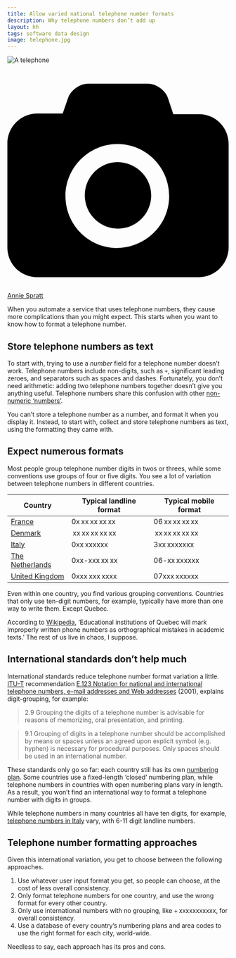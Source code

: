 ```yaml
---
title: Allow varied national telephone number formats
description: Why telephone numbers don’t add up
layout: hh
tags: software data design
image: telephone.jpg
---
```


![A telephone](telephone.jpg)

<a class="unsplash" href="https://unsplash.com/photos/cZkFw06aX_8" rel="noopener noreferrer"><span><svg xmlns="http://www.w3.org/2000/svg" viewBox="0 0 32 32"><title>unsplash-logo</title><path d="M20.8 18.1c0 2.7-2.2 4.8-4.8 4.8s-4.8-2.1-4.8-4.8c0-2.7 2.2-4.8 4.8-4.8 2.7.1 4.8 2.2 4.8 4.8zm11.2-7.4v14.9c0 2.3-1.9 4.3-4.3 4.3h-23.4c-2.4 0-4.3-1.9-4.3-4.3v-15c0-2.3 1.9-4.3 4.3-4.3h3.7l.8-2.3c.4-1.1 1.7-2 2.9-2h8.6c1.2 0 2.5.9 2.9 2l.8 2.4h3.7c2.4 0 4.3 1.9 4.3 4.3zm-8.6 7.5c0-4.1-3.3-7.5-7.5-7.5-4.1 0-7.5 3.4-7.5 7.5s3.3 7.5 7.5 7.5c4.2-.1 7.5-3.4 7.5-7.5z"></path></svg></span><span>Annie Spratt</span></a>

When you automate a service that uses telephone numbers, they cause more complications than you might expect.
This starts when you want to know how to format a telephone number.

## Store telephone numbers as text

To start with, trying to use a _number_ field for a telephone number doesn’t work.
Telephone numbers include non-digits, such as `+`, significant leading zeroes, and separators such as spaces and dashes.
Fortunately, you don’t need arithmetic: adding two telephone numbers together doesn’t give you anything useful.
Telephone numbers share this confusion with other [non-numeric ‘numbers’](non-numeric-numbers).

You can’t store a telephone number as a number, and format it when you display it.
Instead, to start with, collect and store telephone numbers as text, using the formatting they came with.

## Expect numerous formats

Most people group telephone number digits in twos or threes,
while some conventions use groups of four or five digits.
You see a lot of variation between telephone numbers in different countries.

| Country | Typical landline format | Typical mobile format |
| --- | --- | --- |
| [France](https://en.wikipedia.org/wiki/Telephone_numbers_in_France) | 0x xx xx xx xx | 06 xx xx xx xx |
| [Denmark](https://en.wikipedia.org/wiki/Telephone_numbers_in_Denmark) | xx xx xx xx xx | xx xx xx xx xx |
| [Italy](https://en.wikipedia.org/wiki/Telephone_numbers_in_Italy) | 0xx xxxxxx | 3xx xxxxxxx |
| [The Netherlands](https://en.wikipedia.org/wiki/Telephone_numbers_in_the_Netherlands) | 0xx-xxx xx xx | 06-xx xxxxxx |
| [United Kingdom](https://en.wikipedia.org/wiki/Telephone_numbers_in_the_United_Kingdom) | 0xxx xxx xxxx | 07xxx xxxxxx |

Even within one country, you find various grouping conventions.
Countries that only use ten-digit numbers, for example, typically have more than one way to write them.
Except Quebec.

According to [Wikipedia](https://en.wikipedia.org/wiki/National_conventions_for_writing_telephone_numbers#Canada),
‘Educational institutions of Quebec will mark improperly written phone numbers as orthographical mistakes in academic texts.’
The rest of us live in chaos, I suppose.

## International standards don’t help much

International standards reduce telephone number format variation a little.
[ITU-T](https://en.wikipedia.org/wiki/ITU-T) recommendation 
[E.123 Notation for national and international telephone numbers, e-mail addresses and Web addresses](https://www.itu.int/rec/T-REC-E.123-200102-I/en) (2001),
explains digit-grouping, for example:

> 2.9 Grouping the digits of a telephone number is advisable for reasons of memorizing, oral presentation, and printing.

> 9.1 Grouping of digits in a telephone number should be accomplished by means or spaces unless an agreed upon explicit symbol (e.g. hyphen) is necessary for procedural purposes. Only spaces should be used in an international number.

These standards only go so far: each country still has its own
[numbering plan](https://en.wikipedia.org/wiki/Telephone_numbering_plan).
Some countries use a fixed-length ‘closed’ numbering plan, while telephone numbers in countries with open numbering plans vary in length.
As a result, you won’t find an international way to format a telephone number with digits in groups.

While telephone numbers in many countries all have ten digits, for example,
[telephone numbers in Italy](https://en.wikipedia.org/wiki/Telephone_numbers_in_Italy) vary, with 6-11 digit landline numbers.

## Telephone number formatting approaches

Given this international variation, you get to choose between the following approaches.

1. Use whatever user input format you get, so people can choose, at the cost of less overall consistency.
2. Only format telephone numbers for one country, and use the wrong format for every other country.
3. Only use international numbers with no grouping, like + xxxxxxxxxxx, for overall consistency.
4. Use a database of every country’s numbering plans and area codes to use the right format for each city, world-wide.

Needless to say, each approach has its pros and cons.
